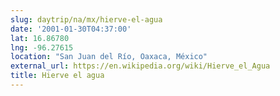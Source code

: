 ```yaml
---
slug: daytrip/na/mx/hierve-el-agua
date: '2001-01-30T04:37:00'
lat: 16.86780
lng: -96.27615
location: "San Juan del Río, Oaxaca, México"
external_url: https://en.wikipedia.org/wiki/Hierve_el_Agua
title: Hierve el agua
---
```



